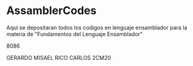 # AssamblerCodes
Aqui se depositaran todos los codigos en lenguaje ensamblador para la materia de "Fundamentos del Lenguaje Ensamblador" 


8086

GERARDO MISAEL RICO CARLOS 2CM20
